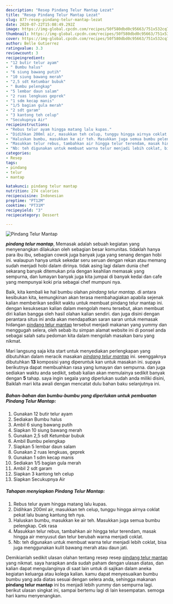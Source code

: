 ```yaml
---
description: "Resep Pindang Telur Mantap Lezat"
title: "Resep Pindang Telur Mantap Lezat"
slug: 877-resep-pindang-telur-mantap-lezat
date: 2020-07-22T15:08:49.292Z
image: https://img-global.cpcdn.com/recipes/50f580dbd0c95663/751x532cq70/pindang-telur-mantap-foto-resep-utama.jpg
thumbnail: https://img-global.cpcdn.com/recipes/50f580dbd0c95663/751x532cq70/pindang-telur-mantap-foto-resep-utama.jpg
cover: https://img-global.cpcdn.com/recipes/50f580dbd0c95663/751x532cq70/pindang-telur-mantap-foto-resep-utama.jpg
author: Belle Gutierrez
ratingvalue: 3.3
reviewcount: 3
recipeingredient:
- "12 butir telur ayam"
- " Bumbu halus"
- "6 siung bawang putih"
- "10 siung bawang merah"
- "2,5 sdt Ketumbar bubuk"
- " Bumbu pelengkap"
- "5 lembar daun salam"
- "2 ruas lengkuas geprek"
- "1 sdm kecap manis"
- "1/5 bagian gula merah"
- "2 sdt garam"
- "3 kantong teh celup"
- "Secukupnya Air"
recipeinstructions:
- "Rebus telur ayam hingga matang lalu kupas."
- "Didihkan 200ml air, masukkan teh celup, tunggu hingga airnya coklat pekat lalu buang kantung teh nya."
- "Haluskan bumbu, masukkan ke air teh. Masukkan juga semua bumbu pelengkap. Cek rasa"
- "Masukkan telur rebus, tambahkan air hingga telur terendam, masak hingga air menyusut dan telur berubah warna menjadi coklat."
- "Nb: teh digunakan untuk membuat warna telur menjadi lebih coklat, bisa juga menggunakan kulit bawang merah atau daun jati."
categories:
- Resep
tags:
- pindang
- telur
- mantap

katakunci: pindang telur mantap 
nutrition: 274 calories
recipecuisine: Indonesian
preptime: "PT12M"
cooktime: "PT31M"
recipeyield: "3"
recipecategory: Dessert

---
```



![Pindang Telur Mantap](https://img-global.cpcdn.com/recipes/50f580dbd0c95663/751x532cq70/pindang-telur-mantap-foto-resep-utama.jpg)

<b><i>pindang telur mantap</i></b>, Memasak adalah sebuah kegiatan yang menyenangkan dilakukan oleh sebagian besar komunitas. tidaklah hanya para ibu ibu, sebagian cowok juga banyak juga yang senang dengan hobi ini. walaupun hanya untuk sekedar seru seruan dengan rekan atau memang sudah menjadi hobi dalam dirinya. tidak asing lagi dalam dunia chef sekarang banyak ditemukan pria dengan keahlian memasak yang sempurna, dan lumayan banyak juga kita jumpai di banyak kedai dan cafe yang mempunyai koki pria sebagai chef mumpuni nya.



Baik, kita kembali ke hal bumbu olahan <i>pindang telur mantap</i>. di antara kesibukan kita, kemungkinan akan terasa membahagiakan apabila sejenak kalian memberikan sedikit waktu untuk membuat pindang telur mantap ini. dengan kesuksesan kalian dalam mengolah menu tersebut, akan membuat diri kalian bangga oleh hasil olahan kalian sendiri. dan juga disini dengan perantara situs ini anda akan mendapatkan saran saran untuk memasak hidangan <u>pindang telur mantap</u> tersebut menjadi makanan yang yummy dan menggugah selera, oleh sebab itu simpan alamat website ini di ponsel anda sebagai salah satu pedoman kita dalam mengolah masakan baru yang nikmat.


Mari langsung saja kita start untuk menyediakan perlengkapan yang dibutuhkan dalam meracik masakan <u><i>pindang telur mantap</i></u> ini. seenggaknya dibutuhkan <b>13</b> komposisi yang diperuntuk kan untuk masakan ini. supaya berikutnya dapat membuahkan rasa yang lumayan dan sempurna. dan juga sediakan waktu anda sedikit, sebab kalian akan memulainya sedikit banyak dengan <b>5</b> tahap. saya ingin segala yang diperlukan sudah anda miliki disini, Baiklah mari kita awali dengan mencatat dulu bahan baku selanjutnya ini.

<!--inarticleads1-->

##### Bahan-bahan dan bumbu-bumbu yang diperlukan untuk pembuatan Pindang Telur Mantap:

1. Gunakan 12 butir telur ayam
1. Sediakan  Bumbu halus
1. Ambil 6 siung bawang putih
1. Siapkan 10 siung bawang merah
1. Gunakan 2,5 sdt Ketumbar bubuk
1. Ambil  Bumbu pelengkap
1. Siapkan 5 lembar daun salam
1. Gunakan 2 ruas lengkuas, geprek
1. Gunakan 1 sdm kecap manis
1. Sediakan 1/5 bagian gula merah
1. Ambil 2 sdt garam
1. Siapkan 3 kantong teh celup
1. Siapkan Secukupnya Air




<!--inarticleads2-->

##### Tahapan menyiapkan Pindang Telur Mantap:

1. Rebus telur ayam hingga matang lalu kupas.
1. Didihkan 200ml air, masukkan teh celup, tunggu hingga airnya coklat pekat lalu buang kantung teh nya.
1. Haluskan bumbu, masukkan ke air teh. Masukkan juga semua bumbu pelengkap. Cek rasa
1. Masukkan telur rebus, tambahkan air hingga telur terendam, masak hingga air menyusut dan telur berubah warna menjadi coklat.
1. Nb: teh digunakan untuk membuat warna telur menjadi lebih coklat, bisa juga menggunakan kulit bawang merah atau daun jati.




Demikianlah sedikit ulasan olahan tentang resep resep <u>pindang telur mantap</u> yang nikmat. saya harapkan anda sudah paham dengan ulasan diatas, dan kalian dapat mengulanginya di saat lain untuk di sajikan dalam aneka kegiatan keluarga atau kolega kalian. kamu dapat menyesuaikan bumbu bumbu yang ada diatas sesuai dengan selera anda, sehingga makanan <b>pindang telur mantap</b> ini bs menjadi lebih yummy dan sempurna lagi. berikut ulasan singkat ini, sampai bertemu lagi di lain kesempatan. semoga hari kamu menyenangkan.
